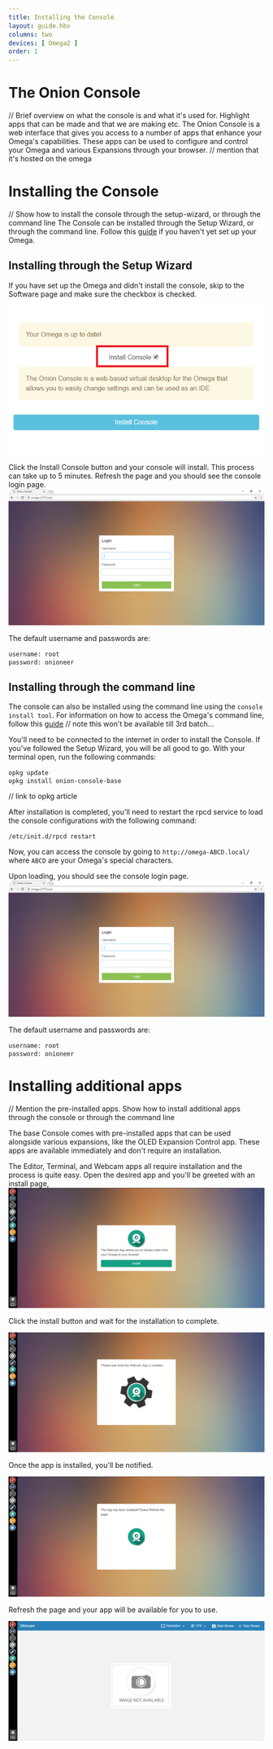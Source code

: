 ```yaml
---
title: Installing the Console
layout: guide.hbs
columns: two
devices: [ Omega2 ]
order: 1
---
```



# The Onion Console

// Brief overview on what the console is and what it's used for. Highlight apps that can be made and that we are making etc.
The Onion Console is a web interface that gives you access to a number of apps that enhance your Omega's capabilities. These apps can be used to configure and control your Omega and various Expansions through your browser.
// mention that it's hosted on the omega

# Installing the Console

// Show how to install the console through the setup-wizard, or through the command line
The Console can be installed through the Setup Wizard, or through the command line.
Follow this [guide](../First-Time) if you haven't yet set up your Omega.

## Installing through the Setup Wizard

If you have set up the Omega and didn't install the console, skip to the Software page and make sure the checkbox is checked.
![checkbox](../img/installing-console-setup-wizard.png)

Click the Install Console button and your console will install. This process can take up to 5 minutes.
Refresh the page and you should see the console login page.
![login-page](../img/installing-console-login.png)

The default username and passwords are:

```
username: root
password: onioneer
```

## Installing through the command line

The console can also be installed using the command line using the `console install tool`.
For information on how to access the Omega's command line, follow this [guide](../Using-the-Command-Line/connecting.md)
// note this won't be available till 3rd batch...

You'll need to be connected to the internet in order to install the Console. If you've followed the Setup Wizard, you will be all good to go.
With your terminal open, run the following commands:

```
opkg update
opkg install onion-console-base
```

// link to opkg article

After installation is completed, you'll need to restart the rpcd service to load the console configurations with the following command:

```
/etc/init.d/rpcd restart
```

Now, you can access the console by going to `http://omega-ABCD.local/` where `ABCD` are your Omega's special characters.

Upon loading, you should see the console login page.
![login-page](../img/installing-console-login.png)

The default username and passwords are:

```
username: root
password: onioneer
```

# Installing additional apps

// Mention the pre-installed apps. Show how to install additional apps through the console or through the command line

The base Console comes with pre-installed apps that can be used alongside various expansions, like the OLED Expansion Control app.
These apps are available immediately and don't require an installation.

The Editor, Terminal, and Webcam apps all require installation and the process is quite easy. Open the desired app and you'll be greeted with an install page,
![install-page](../img/installing-the-console-install-page.png)

Click the install button and wait for the installation to complete.

![installing-app](../img/installing-the-console-installing.png)

Once the app is installed, you'll be notified.

![installed-app](../img/installing-the-console-installed.png)

Refresh the page and your app will be available for you to use.

![app-ready](../img/installing-the-console-app-ready.png)
